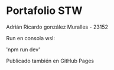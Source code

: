 # Portafolio STW

Adrián Ricardo gonzález Muralles - 23152

Run en consola wsl: 

'npm run dev'

Publicado también en GitHub Pages
